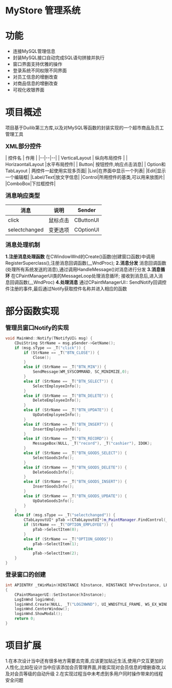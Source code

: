 # MyStore 管理系统

#  功能

 - 连接MySQL管理信息
 - 封装MySQL接口自动完成SQL语句拼接并执行
 - 窗口界面支持优雅的操作
 - 登录系统不同权限不同界面
 - 对员工信息的增删改查
 - 对商品信息的增删改查
 - 可视化收银界面

#  项目概述
项目基于Duilib第三方库,以及对MySQL等函数的封装实现的一个超市商品及员工管理工具


<font size=4>**XML部分控件**</font>

| 控件名 |  作用  |
|--|--|--|
|  VerticalLayout | 纵向布局控件 |
| HorizaontalLayout |水平布局控件|
| Button| 按钮控件,响应点击消息|
| Option和TabLayout | 两控件一起使用实现多页面|
|List|在界面中显示一个列表|
|Edit|显示一个编辑框|
|Label/Text|放文字信息|
|Control|所用控件的基类,可以用来放图片|
|ComboBox|下拉框控件|


<font size=4>**消息响应类型**</font>

|消息| 说明 | Sender|
|--|--|--|
| click | 鼠标点击 |CButtonUI|
| selectchanged| 变更选项| COptionUI|

<font size=4>**消息处理机制**</font>

**1.注册消息处理函数**
在CWindowWnd的Create()函数(创建窗口函数)中调用RegisterSuperclass(),注册消息回调函数(__WndProc);
**2.消息分发**
消息回调函数(处理所有系统发送的消息),通过调用HandleMessage()对消息进行分发
**3.消息循环**
在CPaintManagerUI类的MessageLoop处理消息循环;
接收到消息后,进入消息回调函数(__WndProc)
**4.处理消息**
通过CPaintManagerUI:: SendNotify回调控件注册的事件,最后通过Notify获取控件名称并进入相应的函数

#  部分函数实现
<font size=4>**管理员窗口Notify的实现**</font>

```cpp
void MainWnd::Notify(TNotifyUI& msg) {
	CDuiString StrName = msg.pSender->GetName();
	if (msg.sType == _T("click")) { 
		if (StrName == _T("BTN_CLOSE")) {	
			Close();
		}
		else if (StrName == _T("BTN_MIN")) {
			SendMessage(WM_SYSCOMMAND, SC_MINIMIZE,0);
		}
		else if (StrName == _T("BTN_SELECT")) {
			SelectEmployeeInfo();
		}
		else if (StrName == _T("BTN_DELETE")) {
			DeleteEmployeeInfo();
		}
		else if (StrName == _T("BTN_UPDATE")) {
			UpDateEmployeeInfo();
		}
		else if (StrName == _T("BTN_INSERT")) {
			InsertEmployeeInfo();
		}
		else if (StrName == _T("BTN_RECORD")) {
			MessageBox(NULL, _T("record"), _T("cashier"), IDOK);
		}
		else if (StrName == _T("BTN_GOODS_SELECT")) {
			SelectGoodsInfo();
		}
		else if (StrName == _T("BTN_GOODS_DELETE")) {
			DeleteGoodsInfo();
		}
		else if (StrName == _T("BTN_GOODS_INSERT")) {
			InsertGoodsInfo();
		}
		else if (StrName == _T("BTN_GOODS_UPDATE")) {
			UpDateGoodsInfo();
		}
	}
	else if (msg.sType == _T("selectchanged")) {	
		CTabLayoutUI* pTab =(CTabLayoutUI*)m_PaintManager.FindControl(_T("tablayout"));
		if (StrName == _T("OPTION_EMPLOYEE")) {
			pTab->SelectItem(0);
		}
		else if (StrName == _T("OPTION_GOODS"))
			pTab->SelectItem(1);
		else
			pTab->SelectItem(2);
	}
}
```
<font size=4>**登录窗口的创建**</font>

```cpp
int APIENTRY _tWinMain(HINSTANCE hInstance, HINSTANCE hPrevInstance, LPTSTR lpCmdLine, int nCmdShow)
{
	CPaintManagerUI::SetInstance(hInstance);
	LogInWnd loginWnd;
	loginWnd.Create(NULL, _T("LOGINWND"), UI_WNDSTYLE_FRAME, WS_EX_WINDOWEDGE);
	loginWnd.CenterWindow();
	loginWnd.ShowModal();
	return 0;
}
```


#  项目扩展
1.在本次设计当中还有很多地方需要去完善,应该更加贴近生活,使用户交互更加的人性化,比如在设计当中应该添加会员管理界面,并能实现对会员信息的增删查改,以及对会员等级的自动升级
2.在实现过程当中未考虑到多用户同时操作带来的线程安全问题
